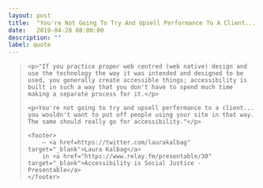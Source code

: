 ```yaml
---
layout: post
title:  "You're Not Going To Try And Upsell Performance To A Client... The Same Should Really Go For Accessibility"
date:   2019-04-28 08:00:00
description: ""
label: quote
---
```


<blockquote cite="https://www.relay.fm/presentable/30">

    <p>"If you practice proper web centred (web native) design and use the technology the way it was intended and designed to be used, you generally create accessible things; accessibility is built in such a way that you don't have to spend much time making a separate process for it.</p>

    <p>You're not going to try and upsell performance to a client... you wouldn't want to put off people using your site in that way. The same should really go for accessibility."</p>

    <footer>
        — <a href=https://twitter.com/laurakalbag" target="_blank">Laura Kalbag</a>
        in <a href="https://www.relay.fm/presentable/30" target="_blank">Accessibility is Social Justice - Presentable</a>
    </footer>

</blockquote>
